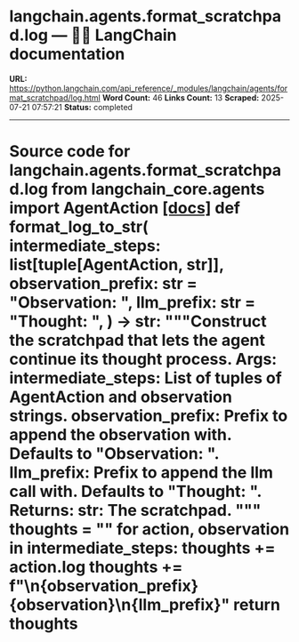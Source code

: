 # langchain.agents.format_scratchpad.log — 🦜🔗 LangChain  documentation

**URL:** https://python.langchain.com/api_reference/_modules/langchain/agents/format_scratchpad/log.html
**Word Count:** 46
**Links Count:** 13
**Scraped:** 2025-07-21 07:57:21
**Status:** completed

---

# Source code for langchain.agents.format\_scratchpad.log               from langchain_core.agents import AgentAction                              [[docs]](https://python.langchain.com/api_reference/langchain/agents/langchain.agents.format_scratchpad.log.format_log_to_str.html#langchain.agents.format_scratchpad.log.format_log_to_str)     def format_log_to_str(         intermediate_steps: list[tuple[AgentAction, str]],         observation_prefix: str = "Observation: ",         llm_prefix: str = "Thought: ",     ) -> str:         """Construct the scratchpad that lets the agent continue its thought process.              Args:             intermediate_steps: List of tuples of AgentAction and observation strings.             observation_prefix: Prefix to append the observation with.                  Defaults to "Observation: ".             llm_prefix: Prefix to append the llm call with.                     Defaults to "Thought: ".              Returns:             str: The scratchpad.         """         thoughts = ""         for action, observation in intermediate_steps:             thoughts += action.log             thoughts += f"\n{observation_prefix}{observation}\n{llm_prefix}"         return thoughts